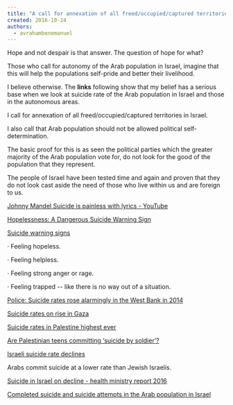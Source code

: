```yaml
---
title: "A call for annexation of all freed/occupied/captured territories in Israel"
created: 2016-10-24
authors: 
  - avrahambenemanuel
---
```


Hope and not despair is that answer. The question of hope for what?

Those who call for autonomy of the Arab population in Israel, imagine that this will help the populations self-pride and better their livelihood.

I believe otherwise. The **links** following show that my belief has a serious base when we look at suicide rate of the Arab population in Israel and those in the autonomous areas.

I call for annexation of all freed/occupied/captured territories in Israel.

I also call that Arab population should not be allowed political self-determination.

The basic proof for this is as seen the political parties which the greater majority of the Arab population vote for, do not look for the good of the population that they represent.

The people of Israel have been tested time and again and proven that they do not look cast aside the need of those who live within us and are foreign to us.

[Johnny Mandel Suicide is painless with lyrics - YouTube](https://www.youtube.com/watch?v=2-BtquTKw78)

[](https://www.youtube.com/watch?v=2-BtquTKw78)

[](https://www.youtube.com/watch?v=2-BtquTKw78)

[Hopelessness: A Dangerous Suicide Warning Sign](http://www.suicide.org/hopelessness-a-dangerous-warning-sign.html)

[Suicide warning signs](http://www.suicide.org/suicide-warning-signs.html)

· Feeling hopeless.

· Feeling helpless.

· Feeling strong anger or rage.

· Feeling trapped -- like there is no way out of a situation.

[Police: Suicide rates rose alarmingly in the West Bank in 2014](http://www.maannews.com/Content.aspx?id=759770)

[Suicide rates on rise in Gaza](http://www.al-monitor.com/pulse/en/originals/2015/02/gaza-suicide-siege-war.html)

[Suicide rates in Palestine highest ever](http://www.alarabiya.net/articles/2009/10/20/88645.html)

[Are Palestinian teens committing ‘suicide by soldier’?](http://www.timesofisrael.com/are-palestinian-teens-committing-suicide-by-soldier/)

[Israeli suicide rate declines](http://www.jpost.com/Business-and-Innovation/Health-and-Science/Israeli-suicide-rate-declines-451730)

Arabs commit suicide at a lower rate than Jewish Israelis.

[Suicide in Israel on decline - health ministry report 2016](assets/loss_2016.pdf)

[Completed suicide and suicide attempts in the Arab population in Israel](https://www.researchgate.net/publication/301738558_Completed_suicide_and_suicide_attempts_in_the_Arab_population_in_Israel)
